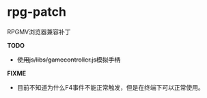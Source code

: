 # rpg-patch #

RPGMV浏览器兼容补丁

**TODO**  
- ~~使用js/libs/gamecontroller.js模拟手柄~~

**FIXME**  
- 目前不知道为什么F4事件不能正常触发，但是在终端下可以正常使用。
